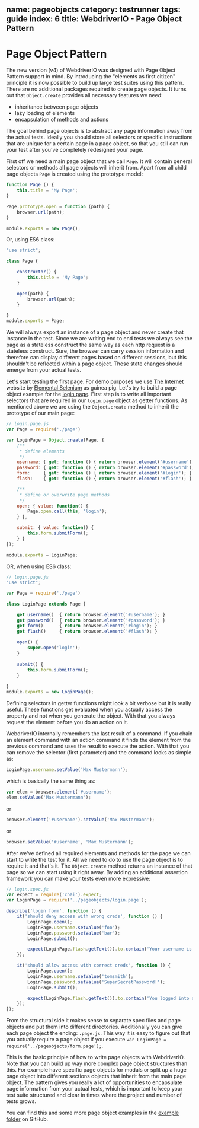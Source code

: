 name: pageobjects
category: testrunner
tags: guide
index: 6
title: WebdriverIO - Page Object Pattern
---

Page Object Pattern
===================

The new version (v4) of WebdriverIO was designed with Page Object Pattern support in mind. By introducing the "elements as first citizen" principle it is now possible to build up large test suites using this pattern. There are no additional packages required to create page objects. It turns out that `Object.create` provides all necessary features we need:

- inheritance between page objects
- lazy loading of elements
- encapsulation of methods and actions

The goal behind page objects is to abstract any page information away from the actual tests. Ideally you should store all selectors or specific instructions that are unique for a certain page in a page object, so that you still can run your test after you've completely redesigned your page.

First off we need a main page object that we call `Page`. It will contain general selectors or methods all page objects will inherit from. Apart from all child page objects `Page` is created using the prototype model:

```js
function Page () {
    this.title = 'My Page';
}

Page.prototype.open = function (path) {
    browser.url(path);
}

module.exports = new Page();
```
Or, using ES6 class:
```js
"use strict";

class Page {

	constructor() {
		this.title = 'My Page';
	}

	open(path) {
		browser.url(path);
	}

}
module.exports = Page;
```

We will always export an instance of a page object and never create that instance in the test. Since we are writing end to end tests we always see the page as a stateless construct the same way as each http request is a stateless construct. Sure, the browser can carry session information and therefore can display different pages based on different sessions, but this shouldn't be reflected within a page object. These state changes should emerge from your actual tests.

Let's start testing the first page. For demo purposes we use [The Internet](http://the-internet.herokuapp.com) website by [Elemental Selenium](http://elementalselenium.com/) as guinea pig. Let's try to build a page object example for the [login page](http://the-internet.herokuapp.com/login). First step is to write all important selectors that are required in our `login.page` object as getter functions. As mentioned above we are using the `Object.create` method to inherit the prototype of our main page:

```js
// login.page.js
var Page = require('./page')

var LoginPage = Object.create(Page, {
    /**
     * define elements
     */
    username: { get: function () { return browser.element('#username'); } },
    password: { get: function () { return browser.element('#password'); } },
    form:     { get: function () { return browser.element('#login'); } },
    flash:    { get: function () { return browser.element('#flash'); } },

    /**
     * define or overwrite page methods
     */
    open: { value: function() {
        Page.open.call(this, 'login');
    } },

    submit: { value: function() {
        this.form.submitForm();
    } }
});

module.exports = LoginPage;
```
OR, when using ES6 class:

```js
// login.page.js
"use strict";

var Page = require('./page')

class LoginPage extends Page {

    get username()  { return browser.element('#username'); }
    get password()  { return browser.element('#password'); }
    get form()      { return browser.element('#login'); }
    get flash()     { return browser.element('#flash'); }
    
    open() {
        super.open('login');
    }
    
    submit() {
        this.form.submitForm();
    }
    
}
module.exports = new LoginPage();
```
Defining selectors in getter functions might look a bit verbose but it is really useful. These functions get evaluated when you actually access the property and not when you generate the object. With that you always request the element before you do an action on it.

WebdriverIO internally remembers the last result of a command. If you chain an element command with an action command it finds the element from the previous command and uses the result to execute the action. With that you can remove the selector (first parameter) and the command looks as simple as:

```js
LoginPage.username.setValue('Max Mustermann');
```

which is basically the same thing as:

```js
var elem = browser.element('#username');
elem.setValue('Max Mustermann');
```

or

```js
browser.element('#username').setValue('Max Mustermann');
```

or

```js
browser.setValue('#username', 'Max Mustermann');
```

After we've defined all required elements and methods for the page we can start to write the test for it. All we need to do to use the page object is to require it and that's it. The `Object.create` method returns an instance of that page so we can start using it right away. By adding an additional assertion framework you can make your tests even more expressive:

```js
// login.spec.js
var expect = require('chai').expect;
var LoginPage = require('../pageobjects/login.page');

describe('login form', function () {
    it('should deny access with wrong creds', function () {
        LoginPage.open();
        LoginPage.username.setValue('foo');
        LoginPage.password.setValue('bar');
        LoginPage.submit();

        expect(LoginPage.flash.getText()).to.contain('Your username is invalid!');
    });

    it('should allow access with correct creds', function () {
        LoginPage.open();
        LoginPage.username.setValue('tomsmith');
        LoginPage.password.setValue('SuperSecretPassword!');
        LoginPage.submit();

        expect(LoginPage.flash.getText()).to.contain('You logged into a secure area!');
    });
});
```

From the structural side it makes sense to separate spec files and page objects and put them into different directories. Additionally you can give each page object the ending: `.page.js`. This way it is easy to figure out that you actually require a page object if you execute `var LoginPage = require('../pageobjects/form.page');`.

This is the basic principle of how to write page objects with WebdriverIO. Note that you can build up way more complex page object structures than this. For example have specific page objects for modals or split up a huge page object into different sections objects that inherit from the main page object. The pattern gives you really a lot of opportunities to encapsulate page information from your actual tests, which is important to keep your test suite structured and clear in times where the project and number of tests grows.

You can find this and some more page object examples in the [example folder](https://github.com/webdriverio/webdriverio/tree/master/examples/pageobject) on GitHub.
